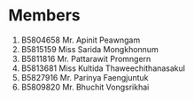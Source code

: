 Members
=======

  1. B5804658 Mr. Apinit Peawngam
  2. B5815159 Miss Sarida Mongkhonnum
  3. B5811816 Mr. Pattarawit Promngern
  4. B5813681 Miss Kultida  Thaweechithanasakul 
  5. B5827916 Mr. Parinya Faengjuntuk
  6. B5809820 Mr. Bhuchit Vongsrikhai
